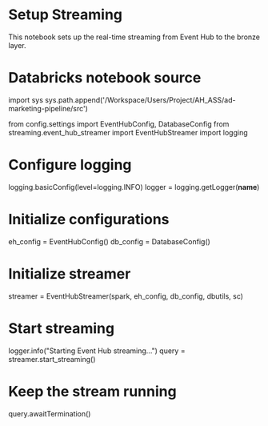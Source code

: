 # Setup Streaming

This notebook sets up the real-time streaming from Event Hub to the bronze layer.

# Databricks notebook source
import sys
sys.path.append('/Workspace/Users/Project/AH_ASS/ad-marketing-pipeline/src')

from config.settings import EventHubConfig, DatabaseConfig
from streaming.event_hub_streamer import EventHubStreamer
import logging

# Configure logging
logging.basicConfig(level=logging.INFO)
logger = logging.getLogger(__name__)

# Initialize configurations
eh_config = EventHubConfig()
db_config = DatabaseConfig()

# Initialize streamer
streamer = EventHubStreamer(spark, eh_config, db_config, dbutils, sc)

# Start streaming
logger.info("Starting Event Hub streaming...")
query = streamer.start_streaming()

# Keep the stream running
query.awaitTermination()